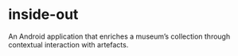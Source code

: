 # inside-out
An Android application that enriches a museum’s collection through contextual interaction with artefacts.
